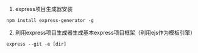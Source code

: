 1. express项目生成器安装
```
npm install express-generator -g
```
2. 利用express项目生成器生成基本express项目框架（利用ejs作为模板引擎）
```
express --git -e [dir]
```